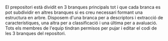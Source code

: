 El prepositori està dividit en 3 branques principals tot i que cada branca es pot subdividir en altres branques si es creu necessari formant una estructura en arbre. Disposem d'una branca per a descriptors i extracció de característiques, una altra per a classificació i una última per a avaluació. Tots els membres de l'equip tindran permisos per pujar i editar el codi de les 3 branques del repositori.
